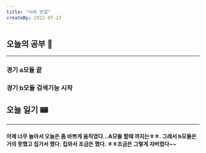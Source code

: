 ```yaml
---
title: "식비 반갈"
createBy: 2022-07-23
---
```

## 오늘의 공부 🎉
---
### 경기 a모듈 끝
### 경기 b모듈 검색기능 시작


## 오늘 일기 📟
---
#### 어제 너무 놀아서 오늘은 좀 바쁘게 움직였다...A모듈 할때 까지는ㅎㅎ. 그래서 b모듈은 거의 못했고 집가서 했다. 집와서 조금은 했다. ㅎㅎ조금은 그렇게 자버렸다~~